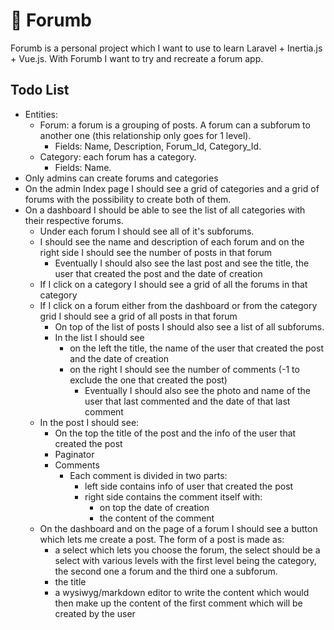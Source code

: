 # 🌽 Forumb

Forumb is a personal project which I want to use to learn Laravel + Inertia.js + Vue.js.
With Forumb I want to try and recreate a forum app.

## Todo List

-   Entities:
    -   Forum: a forum is a grouping of posts. A forum can a subforum to another one (this relationship only goes for 1 level).
        -   Fields: Name, Description, Forum_Id, Category_Id.
    -   Category: each forum has a category.
        -   Fields: Name.
-   Only admins can create forums and categories
-   On the admin Index page I should see a grid of categories and a grid of forums with the possibility to create both of them.
-   On a dashboard I should be able to see the list of all categories with their respective forums.
    -   Under each forum I should see all of it's subforums.
    -   I should see the name and description of each forum and on the right side I should see the number of posts in that forum
        -   Eventually I should also see the last post and see the title, the user that created the post and the date of creation
    -   If I click on a category I should see a grid of all the forums in that category
    -   If I click on a forum either from the dashboard or from the category grid I should see a grid of all posts in that forum
        -   On top of the list of posts I should also see a list of all subforums.
        -   In the list I should see
            -   on the left the title, the name of the user that created the post and the date of creation
            -   on the right I should see the number of comments (-1 to exclude the one that created the post)
                -   Eventually I should also see the photo and name of the user that last commented and the date of that last comment
    -   In the post I should see:
        -   On the top the title of the post and the info of the user that created the post
        -   Paginator
        -   Comments
            -   Each comment is divided in two parts:
                -   left side contains info of user that created the post
                -   right side contains the comment itself with:
                    -   on top the date of creation
                    -   the content of the comment
    -   On the dashboard and on the page of a forum I should see a button which lets me create a post. The form of a post is made as:
        -   a select which lets you choose the forum, the select should be a select with various levels with the first level being the category, the second one a forum and the third one a subforum.
        -   the title
        -   a wysiwyg/markdown editor to write the content which would then make up the content of the first comment which will be created by the user
